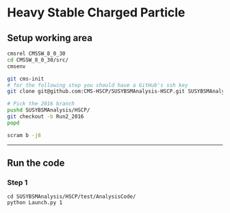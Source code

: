 # Heavy Stable Charged Particle

## Setup working area

```bash
cmsrel CMSSW_8_0_30
cd CMSSW_8_0_30/src/
cmsenv

git cms-init
# for the following step you should have a GitHub's ssh key
git clone git@github.com:CMS-HSCP/SUSYBSMAnalysis-HSCP.git SUSYBSMAnalysis/HSCP 

# Pick the 2016 branch
pushd SUSYBSMAnalysis/HSCP/
git checkout -b Run2_2016
popd

scram b -j8
```

-------------------------------

## Run the code

### Step 1
```
cd SUSYBSMAnalysis/HSCP/test/AnalysisCode/
python Launch.py 1
```




